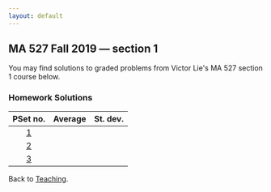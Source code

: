 ```yaml
---
layout: default
---
```


## [](#course) MA 527 Fall 2019 — section 1
You may find solutions to graded problems from Victor Lie's MA 527 section 1 course below.

### [](#sols) Homework Solutions

| PSet no.                      | Average  | St. dev.  |
| :---------------------------: | :------: | :-------: |
| [1](sols/MA-527-PSet-Sols-1.pdf) |          |           |
| [2](sols/MA-527-PSet-Sols-2.pdf) |          |           |
| [3](sols/MA-527-PSet-Sols-3.pdf) |          |           |

Back to [Teaching](../#-teaching).

